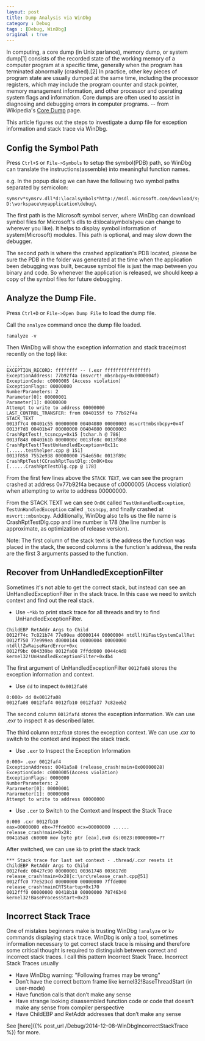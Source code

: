 ```yaml
---
layout: post
title: Dump Analysis via WinDbg
category : Debug
tags : [Debug, WinDbg]
original : true
---
```


In computing, a core dump (in Unix parlance), memory dump, or system dump[1] consists of the recorded state of the working memory of a computer program at a specific time, generally when the program has terminated abnormally (crashed).[2] In practice, other key pieces of program state are usually dumped at the same time, including the processor registers, which may include the program counter and stack pointer, memory management information, and other processor and operating system flags and information. Core dumps are often used to assist in diagnosing and debugging errors in computer programs. -- from Wikipedia's [Core Dump](http://en.wikipedia.org/wiki/Core_dump) page.

This article figures out the steps to investigate a dump file for exception information and stack trace via WinDbg.

<!--more-->

## Config the Symbol Path

Press `Ctrl+S` or `File->Symbols` to setup the symbol(PDB) path, so WinDbg can translate the instructions(assemble) into meaningful function names.

e.g. In the popup dialog we can have the following two symbol paths separated by semicolon:

    symsrv*symsrv.dll*d:\localsymbols*http://msdl.microsoft.com/download/symbols;
    D:\workspace\myapplication\debug\

The first path is the Microsoft symbol server, where WinDbg can download symbol files for Microsoft's dlls to d:\localsymbols(you can change to wherever you like). It helps to display symbol information of system(Microsoft) modules. This path is optional, and may slow down the debugger.

The second path is where the crashed application's PDB located, please be sure the PDB in the folder was generated at the time when the application been debugging was built, because symbol file is just the map between you binary and code. So whenever the application is released, we should keep a copy of the symbol files for future debugging.

## Analyze the Dump File.

Press `Ctrl+D` or `File->Open Dump File` to load the dump file.

Call the `analyze` command once the dump file loaded.

    !analyze -v

Then WinDbg will show the exception information and stack trace(most recently on the top) like:

    ......
    EXCEPTION_RECORD: ffffffff -- (.exr ffffffffffffffff)
    ExceptionAddress: 77b92f4a (msvcrt!_mbsnbcpy+0x0000004f)
    ExceptionCode: c0000005 (Access violation)
    ExceptionFlags: 00000000
    NumberParameters: 2
    Parameter[0]: 00000001
    Parameter[1]: 00000000
    Attempt to write to address 00000000
    LAST_CONTROL_TRANSFER: from 0040155f to 77b92f4a
    STACK_TEXT
    0013f7c4 00401c55 00000000 00404080 00000003 msvcrt!mbsnbcpy+0x4f
    0013f7d8 00401b47 00000000 00404080 00000003 CrashRptTest!_tcsncpy+0x15 [tchar.h @ 786]
    0013f848 0040161b 0000000c 0013fe8c 0013f868 CrashRptTest!TestUnHandledException+0x11c
    [......testhelper.cpp @ 151]
    0013f858 7552e938 00000000 754e650c 0013f89c CrashRptTest!CCrashRptTestDlg::OnOK+0xe
    [......CrashRptTestDlg.cpp @ 178]

From the first few lines above the `STACK TEXT`, we can see the program crashed at address 0x77b92f4a because of c0000005 (Access violation) when attempting to write to address 00000000.

From the STACK TEXT we can see `OnOK` called `TestUnHandledException`, `TestUnHandledException` called `_tcsncpy`, and finally crashed at `msvcrt::mbsnbcpy`. Additionally, WinDbg also tells us the file name is CrashRptTestDlg.cpp and line number is 178 (the line number is approximate, as optimization of release version).

Note: The first column of the stack text is the address the function was placed in the stack, the second columns is the function's address, the rests are the first 3 arguments passed to the function.

## Recover from UnHandledExceptionFilter

Sometimes it's not able to get the correct stack, but instead can see an UnHandledExceptionFilter in the stack trace. In this case we need to switch context and find out the real stack.

- Use `~*kb` to print stack trace for all threads and try to find UnHandledExceptionFilter.

<!-- hack for code after list item -->

    ChildEBP RetAddr Args to Child
    0012f74c 7c821b74 77e99ea d0000144 00000004 ntdll!KiFastSystemCallRet
    0012f750 77e999ea d0000144 00000004 00000000 ntdll!ZwRaiseHardError+0xc
    0012f9bc 004339be 0012fa08 7ffdd000 0044c4d8 kernel32!UnHandledExceptionFilter+0x4b4


The first argument of UnHandledExceptionFilter `0012fa08` stores the exception information and context.

- Use `dd` to inspect `0x0012fa08`

<!-- hack for code after list item -->

    0:000> dd 0x0012fa08
    0012fa08 0012faf4 0012fb10 0012fa37 7c82eeb2

The second column `0012faf4` stores the exception information. We can use .exr to inspect it as described later.

The third column `0012fb10` stores the exception context. We can use .cxr to switch to the context and inspect the stack track.

- Use `.exr` to Inspect the Exception Information

<!-- hack for code after list item -->

    0:000> .exr 0012faf4
    ExceptionAddress: 0041a5a8 (release_crash!main+0x00000028)
    ExceptionCode: c0000005(Access violation)
    ExceptionFlags: 0000000
    NumberParameters: 2
    Pararmeter[0]: 00000001
    Pararmeter[1]: 00000000
    Attempt to write to address 00000000

- Use `.cxr` to Switch to the Context and Inspect the Stack Trace

<!-- hack for code after list item -->

    0:000 .cxr 0012fb10
    eax=00000000 ebx=7ffde000 ecx=00000000 ......
    release_crash!main+0x28:
    0041a5a8 c60000 mov byte ptr [eax],0x0 ds:0023:00000000=??

After switched, we can use `kb` to print the stack track

<!-- hack for code after list item -->

    *** Stack trace for last set context - .thread/.cxr resets it
    ChildEBP RetAddr Args to Child
    0012fedc 00427c90 00000001 00361748 003617d0 release_crash!main+0x28[c:\src\release_crash.cpp@51]
    0012ffc0 77e523cd 00000000 00000000 7ffde000 release_crash!mainCRTStartup+0x170
    0012fff0 00000000 00418b18 00000000 78746340 kernel32!BaseProcessStart+0x23

## Incorrect Stack Trace

One of mistakes beginners make is trusting WinDbg `!analyze` or `kv` commands displaying stack trace. WinDbg is only a tool, sometimes information necessary to get correct stack trace is missing and therefore some critical thought is required to distinguish between correct and incorrect stack traces. I call this pattern Incorrect Stack Trace. Incorrect Stack Traces usually

- Have WinDbg warning: "Following frames may be wrong"
- Don’t have the correct bottom frame like kernel32!BaseThreadStart (in user-mode)
- Have function calls that don’t make any sense
- Have strange looking disassembled function code or code that doesn’t make any sense from compiler perspective
- Have ChildEBP and RetAddr addresses that don’t make any sense

See [here]({% post_url /Debug/2014-12-08-WinDbgIncorrectStackTrace %}) for more.
